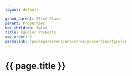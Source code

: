```yaml
---
layout: default

grand_parent: STree Class
parent: Properties
has_children: false
title: FgColor Property
nav_order: 5
permalink: /package/extension5/stree/properties/fgcolor
---
```

# {{ page.title }}
